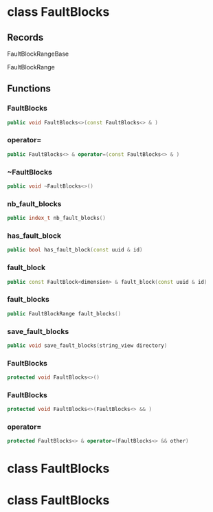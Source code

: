 # class FaultBlocks

## Records

FaultBlockRangeBase

FaultBlockRange

## Functions

### FaultBlocks

```cpp
public void FaultBlocks<>(const FaultBlocks<> & )
```

### operator=

```cpp
public FaultBlocks<> & operator=(const FaultBlocks<> & )
```

### ~FaultBlocks

```cpp
public void ~FaultBlocks<>()
```

### nb_fault_blocks

```cpp
public index_t nb_fault_blocks()
```

### has_fault_block

```cpp
public bool has_fault_block(const uuid & id)
```

### fault_block

```cpp
public const FaultBlock<dimension> & fault_block(const uuid & id)
```

### fault_blocks

```cpp
public FaultBlockRange fault_blocks()
```

### save_fault_blocks

```cpp
public void save_fault_blocks(string_view directory)
```

### FaultBlocks

```cpp
protected void FaultBlocks<>()
```

### FaultBlocks

```cpp
protected void FaultBlocks<>(FaultBlocks<> && )
```

### operator=

```cpp
protected FaultBlocks<> & operator=(FaultBlocks<> && other)
```

# class FaultBlocks

# class FaultBlocks
